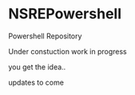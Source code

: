 # NSREPowershell
Powershell Repository

Under constuction
work in progress

you get the idea..

updates to come
